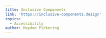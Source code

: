 ```yaml
---
title: Inclusive Components
link: 'https://inclusive-components.design'
topics:
  - Accessibility
author: Heydon Pickering
---
```


